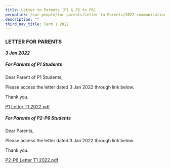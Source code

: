 ```yaml
---
title: Letter to Parents (P1 & P2 to P6)
permalink: /our-people/for-parents/Letter-to-Parents/2022-communications/Term-1-2022/3Jan2022
description: ""
third_nav_title: Term 1 2022
---
```

### LETTER FOR PARENTS
***3 Jan 2022***

##### For Parents of P1 Students
Dear Parent of P1 Students,  
  
Please access the letter dated 3 Jan 2022 through link below.  
  
Thank you.  
  
[P1 Letter T1 2022.pdf](/files/P1%20Letter%20T1%202022.pdf)

##### For Parents of P2-P6 Students
Dear Parents,  
  
Please access the letter dated 3 Jan 2022 through link below.  
  
Thank you.  
  
[P2-P6 Letter T1 2022.pdf](/files/P2-P6%20Letter%20T1%202022.pdf)